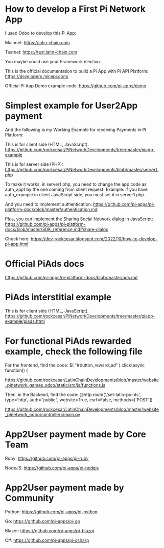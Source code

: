 # How to develop a First Pi Network App

I used Odoo to develop this Pi App:

Mainnet: https://latin-chain.com

Testnet: https://test.latin-chain.com

You maybe could use your Framework election.

This is the official documentation to build a Pi App with Pi API Platform:
https://developers.minepi.com/

Official Pi App Demo example code:
https://github.com/pi-apps/demo

# Simplest example for User2App payment

And the following is my Working Example for receiving Payments in Pi Platform:

This is for client side (HTML, JavaScript):
https://github.com/rockcesar/PiNetworkDevelopments/tree/master/piapp-example

This is for server side (PHP):
https://github.com/rockcesar/PiNetworkDevelopments/blob/master/server1.php

To make it works, in server1.php, you need to change the app code as auth_app1
by the one coming from client request. Example: if you have auth_example
in client JavaScript side, you must set it in server1.php.

And you need to implement authentication:
https://github.com/pi-apps/pi-platform-docs/blob/master/authentication.md

Plus, you can implement the Sharing Social Network dialog in JavaScript:
https://github.com/pi-apps/pi-platform-docs/blob/master/SDK_reference.md#share-dialog

Check here:
https://dev-rockcesar.blogspot.com/2022/10/how-to-develop-pi-app.html

# Official PiAds docs

https://github.com/pi-apps/pi-platform-docs/blob/master/ads.md

# PiAds interstitial example

This is for client side (HTML, JavaScript):
https://github.com/rockcesar/PiNetworkDevelopments/tree/master/piapp-example/piads.html

# For functional PiAds rewarded example, check the following file

For the frontend, find the code: $( "#button_reward_ad" ).click(async function() {

https://github.com/rockcesar/LatinChainDevelopments/blob/master/website_pinetwork_games_odoo/static/src/js/functions.js

Then, in the Backend, find the code: @http.route('/set-latin-points', type='http', auth="public", website=True, csrf=False, methods=['POST'])

https://github.com/rockcesar/LatinChainDevelopments/blob/master/website_pinetwork_odoo/controllers/main.py

# App2User payment made by Core Team

Ruby: https://github.com/pi-apps/pi-ruby

NodeJS: https://github.com/pi-apps/pi-nodejs

# App2User payment made by Community

Python: https://github.com/pi-apps/pi-python

Go: https://github.com/pi-apps/pi-go

Blazor: https://github.com/pi-apps/pi-blazor

C#: https://github.com/pi-apps/pi-csharp
